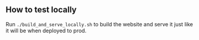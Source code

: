 ## How to test locally

Run `./build_and_serve_locally.sh` to build the website and serve it just like it will be when deployed to prod.
